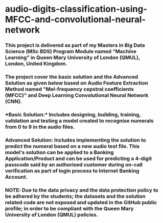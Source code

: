 # audio-digits-classification-using-MFCC-and-convolutional-neural-network

<h3>This project is delivered as part of my Masters in Big Data Science (MSc BDS) Program Module named “Machine Learning” in Queen Mary University of London (QMUL), London, United Kingdom.</h3> 

<h3>The project cover the basic solution and the Advanced Solution as given below based on Audio Feature Extraction Method named "Mel-frequency cepstral coefficients (MFCC)" and Deep Learning Convolutional Neural Network (CNN).</h3>   

<h3>*Basic Solution:* Includes designing, building, training, validation and testing a model created to recognise numerals from 0 to 9 in the audio files.</h3>   

<h3><b>Advanced Solution:</b> Includes implementing the solution to predict the numeral based on a new audio test file. This model's solution can be applied to a Banking Application/Product and can be used for predicting a 4-digit passcode said by an authorised customer during on-call verification as part of login process to Internet Banking Account.</h3>   

<h3>NOTE: Due to the data privacy and the data protection policy to be adhered by the students; the datasets and the solution related code are not exposed and updated in the GitHub public profile; in order to be compliant with the Queen Mary University of London (QMUL) policies.</h3> 
